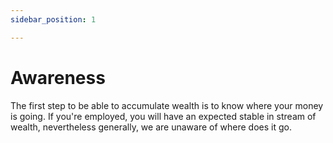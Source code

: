 ```yaml
---
sidebar_position: 1

---
```

# Awareness

The first step to be able to accumulate wealth is to know where your money is going. If you're employed, you will have an expected stable in stream of wealth, nevertheless generally, we are unaware of where does it go.